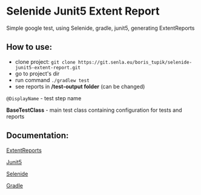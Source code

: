 # Selenide Junit5  Extent Report

Simple google test, using Selenide, gradle, junit5, generating ExtentReports

## How to use:


*  clone project: `git clone https://git.senla.eu/boris_tupik/selenide-junit5-extent-report.git`
*  go to project's dir
*  run command `./gradlew test`
*  see reports in **/test-output folder** (can be changed)

`@DisplayName` - test step name

**BaseTestClass** - main test class containing configuration for tests and reports

## Documentation:

[ExtentReports](http://extentreports.com/docs/versions/3/java/)

[Junit5](https://junit.org/junit5/docs/current/user-guide/)

[Selenide](https://selenide.org/documentation.html)

[Gradle](https://docs.gradle.org/current/userguide/userguide.html)
